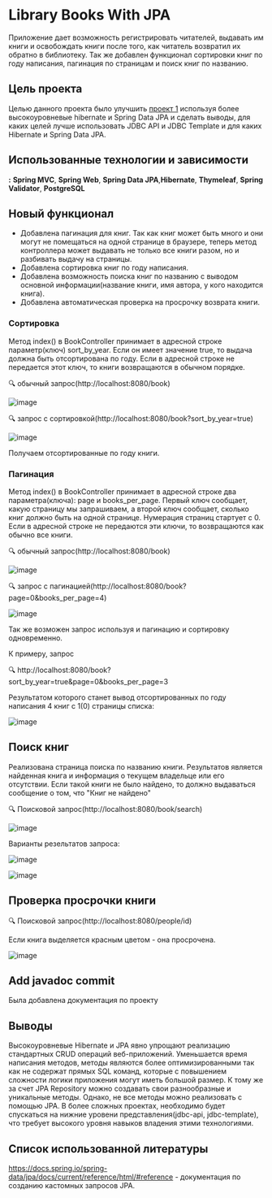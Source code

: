 # Library Books With JPA
Приложение дает возможность регистрировать читателей, выдавать им книги и освобождать книги после того, как читатель возвратил их обратно в библиотеку.
Так же добавлен функционал сортировки книг по году написания, пагинация по страницам и поиск книг по названию.
## Цель проекта
Целью данного проекта было улучшить [проект 1](https://github.com/AleksandrRubsov/Project_Library) используя более высокоуровневые hibernate и Spring Data JPA и сделать выводы,
для каких целей лучше использовать JDBC API и JDBС Template и для каких Hibernate и Spring Data JPA.
## Использованные технологии и зависимости
**:** **Spring MVC**, **Spring Web**, **Spring Data JPA**,**Hibernate**, **Thymeleaf**, **Spring Validator**, **PostgreSQL**

## Новый функционал
+ Добавлена пагинация для книг. Так как книг может быть много и они могут не помещаться на одной странице в браузере, теперь метод контроллера 
может выдавать не только все книги разом, но и разбивать выдачу на страницы.
+ Добавлена сортировка книг по году написания.
+ Добавлена возможность поиска книг по названию с выводом основной информации(название книги, имя автора, у кого находится книга).
+ Добавлена автоматическая проверка на просрочку возврата книги.

### Сортировка
Метод index() в BookController принимает в адресной строке параметр(ключ) sort_by_year. 
Если он имеет значение true, то выдача должна быть отсортирована по году. Если в адресной строке не передается этот ключ, то книги возвращаются в обычном порядке.

:mag: обычный запрос(http://localhost:8080/book)

![image](https://user-images.githubusercontent.com/70627203/232230263-f6a18d61-5e65-4d40-aff9-1b1e39c86c81.png)

:mag: запрос с сортировкой(http://localhost:8080/book?sort_by_year=true)

![image](https://user-images.githubusercontent.com/70627203/232230306-f10c4e97-8754-44e7-8136-73720b8dd650.png)

Получаем отсортированные по году книги.
### Пагинация
Метод index() в BookController принимает в адресной строке два параметра(ключа): page и books_per_page. 
Первый ключ сообщает, какую страницу мы запрашиваем, а второй ключ сообщает, сколько книг должно быть на одной странице. 
Нумерация страниц стартует с 0. Если в адресной строке не передаются эти ключи, то возвращаются как обычно все книги.

:mag: обычный запрос(http://localhost:8080/book)

![image](https://user-images.githubusercontent.com/70627203/232230593-95f5f146-d41e-4889-8d03-1bb53ee07c01.png)

:mag: запрос с пагинацией(http://localhost:8080/book?page=0&books_per_page=4)

![image](https://user-images.githubusercontent.com/70627203/232230673-dc6d42b6-20e4-4850-a5f0-0235a6908242.png)

Так же возможен запрос используя и пагинацию и сортировку одновременно.

К примеру, запрос 

:mag: http://localhost:8080/book?sort_by_year=true&page=0&books_per_page=3

Результатом которого станет вывод отсортированных по году написания 4 книг с 1(0) страницы списка:

![image](https://user-images.githubusercontent.com/70627203/232230894-7cca37dd-71cf-4043-9d33-21022730a10d.png)

## Поиск книг
Реализована страница поиска по названию книги. Результатов является найденная книга и информация о текущем владельце или его отсутствии. 
Если такой книги не было найдено, то должно выдаваться сообщение о том, что "Книг не найдено"

:mag: Поисковой запрос(http://localhost:8080/book/search)

![image](https://user-images.githubusercontent.com/70627203/232231244-315674d3-7503-4716-a33c-72e0eb4c8bc0.png)

Варианты резeльтатов запроса:

![image](https://user-images.githubusercontent.com/70627203/232231160-68e6779f-6878-48a6-a2c6-7b2b2a4ca097.png)


![image](https://user-images.githubusercontent.com/70627203/232231188-cede4f28-b337-43e2-ae8c-4b362b6e8589.png)

## Проверка просрочки книги

:mag: Поисковой запрос(http://localhost:8080/people/id)

Если книга выделяется красным цветом - она просрочена.

![image](https://user-images.githubusercontent.com/70627203/232232059-917dd1c2-4557-42a8-88c4-380705255e43.png)

## Add javadoc commit
Была добавлена документация по проекту

## Выводы
Высокоуровневые Hibernate и JPA явно упрощают реализацию стандартных CRUD операций веб-приложений. Уменьшается время написания методов,
методы являются более оптимизированными так как не содержат прямых SQL команд, которые с повышением сложности логики приложения могут иметь большой размер. 
К тому же за счет JPA Repository можно создавать свои разнообразные и уникальные методы.
Однако, не все методы можно реализовать с помощью JPA. В более сложных проектах, необходимо будет спускаться на нижние уровени представления(jdbc-api, jdbc-template),
что требует высокого уровня навыков владения этими технологиями.

## Список использованной литературы
https://docs.spring.io/spring-data/jpa/docs/current/reference/html/#reference - документация по созданию кастомных запросов JPA.
